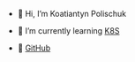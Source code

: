- 👋  Hi, I’m Koatiantyn Polischuk
<!-- - 👀  I’m interested in ... -->
- 🌱  I’m currently learning [K8S](https://github.com/Slurmio/school-dev-k8s)
<!-- - 💞️  I’m looking to collaborate on ... -->
<!-- - 📫  How to reach me ... -->
- 🔗  [GitHub](https://github.com/heartpolik)

<!---
kpolischuk/kpolischuk is a ✨ special ✨ repository because its `README.md` (this file) appears on your GitHub profile.
You can click the Preview link to take a look at your changes.
--->
